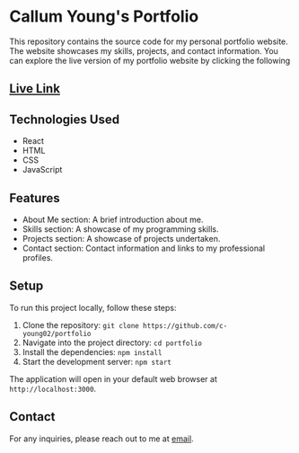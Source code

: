 ﻿# Callum Young's Portfolio

This repository contains the source code for my personal portfolio website. The website showcases my skills, projects, and contact information.
You can explore the live version of my portfolio website by clicking the following
## [Live Link](https://c-young02.github.io/portfolio/)


## Technologies Used

- React
- HTML
- CSS
- JavaScript

## Features

- About Me section: A brief introduction about me.
- Skills section: A showcase of my programming skills.
- Projects section: A showcase of projects undertaken.
- Contact section: Contact information and links to my professional profiles.

## Setup

To run this project locally, follow these steps:

1. Clone the repository: `git clone https://github.com/c-young02/portfolio`
2. Navigate into the project directory: `cd portfolio`
3. Install the dependencies: `npm install`
4. Start the development server: `npm start`

The application will open in your default web browser at `http://localhost:3000`.

## Contact

For any inquiries, please reach out to me at [email](mailto:callum.young02@outlook.com).
